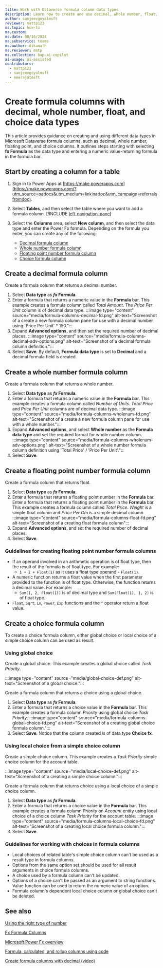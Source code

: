 ```yaml
---
title: Work with Dataverse formula column data types
description: Learn how to create and use decimal, whole number, float, and choice data types in formula columns.
author: sanjeevgoyalmsft
reviewer: mattp123
ms.topic: how-to
ms.custom: 
ms.date: 08/16/2024
ms.subservice: teams
ms.author: dikamath
ms.reviewer: matp
ms.collection: bap-ai-copilot
ai-usage: ai-assisted
contributors:
  - mattp123
  - sanjeevgoyalmsft
  - neerajatmsft
---
```

# Create formula columns with decimal, whole number, float, and choice data types

This article provides guidance on creating and using different data types in Microsoft Dataverse formula columns, such as decimal, whole number, floating point, and choice columns. It outlines steps starting with selecting **fx Formula** as the data type and entering a numeric value-returning formula in the formula bar.

## Start by creating a column for a table

1. Sign in to Power Apps at [https://make.powerapps.com](https://make.powerapps.com/?utm_source=padocs&utm_medium=linkinadoc&utm_campaign=referralsfromdoc).
1. Select **Tables**, and then select the table where you want to add a formula column. [!INCLUDE [left-navigation-pane](../../includes/left-navigation-pane.md)]
1. Select the **Columns** area, select **New column**, and then select the data type and enter the Power Fx formula. Depending on the formula you enter, you can create any of the following:

   - [Decimal formula column](#create-a-decimal-formula-column)
   - [Whole number formula column](#create-a-whole-number-formula-column)
   - [Floating point number formula column](#create-a-floating-point-number-formula-column)
   - [Choice formula column](#create-a-choice-formula-column)

## Create a decimal formula column

Create a formula column that returns a decimal number.

1. Select **Data type** as ***fx* Formula**.
1. Enter a formula that returns a numeric value in the **Formula** bar.
   This example creates a formula column called *Total Amount*. The *Price Per Unit* column is of decimal data type.
   :::image type="content" source="media/formula-columns-decimal-fd.png" alt-text="Screenshot of a create a new formula column pane for use with a decimal number using 'Price Per Unit' * 150.":::
1. Expand **Advanced options**, and then set the required number of decimal places.
  :::image type="content" source="media/formula-columns-decimal-adv-options.png" alt-text="Screenshot of a decimal formula column definition.":::
1. Select **Save**. By default, **Formula data type** is set to **Decimal** and a decimal formula field is created.

## Create a whole number formula column

Create a formula column that returns a whole number.

1. Select **Data type** as ***fx* Formula**.
1. Enter a formula that returns a numeric value in the **Formula** bar.
   This example creates a formula column called *Number of Units*. *Total Price* and *Price Per Unit* columns are of decimal data type.
   :::image type="content" source="media/formula-columns-wholenum-fd.png" alt-text="Screenshot of a create a new formula column pane for use with a whole number.":::
1. Expand **Advanced options**, and select **Whole number** as the **Formula data type** and set the required format for whole number column.
  :::image type="content" source="media/formula-columns-wholenum-adv-options.png" alt-text="Screenshot of a whole number formula column definition using 'Total Price' / 'Price Per Unit'.":::
1. Select **Save**.

## Create a floating point number formula column

Create a formula column that returns float.

1. Select **Data type** as ***fx* Formula**.
1. Enter a formula that returns a floating point number in the **Formula** bar.
Enter a formula that returns a floating point number in the **Formula** bar. This example creates a formula column called *Total Price*. *Weight* is a simple float column and *Price Per Gm* is a simple decimal column.
:::image type="content" source="media/formula-columns-float-fd.png" alt-text="Screenshot of a creating float formula column":::
1. Expand **Advanced options**, and set the required number of decimal places.
1. Select **Save**.

### Guidelines for creating floating point number formula columns

- If an operand involved in an arithmetic operation is of float type, then the result of the formula is of float type. For example:
   - ```1 + 2 + Float(1)``` as it uses a float type operand - ```Float(1)```.
- A numeric function returns a float value when the first parameter provided to the function is of float type. Otherwise, the function returns a decimal value. For example:
  - ```Sum(1, 2, Float(1))``` is of decimal type and ```Sum(Float(1), 1, 2)``` is of float type.
- ```Float```, ```Sqrt```, ```Ln```, ```Power```, ```Exp``` functions and the ```^``` operator return a float value.

## Create a choice formula column

To create a choice formula column, either global choice or local choice of a simple choice column can be used as result.

### Using global choice

Create a global choice. This example creates a global choice called *Task Priority*.

:::image type="content" source="media/global-choice-def.png" alt-text="Screenshot of a global choice.":::

Create a formula column that returns a choice using a global choice.

1. Select **Data type** as ***fx* Formula**.
1. Enter a formula that returns a choice value in the **Formula** bar.
   This example creates a formula column *Priority* using global choice *Task Priority*.
   :::image type="content" source="media/formula-columns-global-choice-fd.png" alt-text="Screenshot of a creating global choice formula column.":::
1. Select **Save**.  Notice that the column created is of data type **Choice fx**.

### Using local choice from a simple choice column

Create a simple choice column. This example creates a *Task Priority* simple choice column for the account table.

:::image type="content" source="media/local-choice-def.png" alt-text="Screenshot of a creating a simple choice column.":::

Create a formula column that returns choice using a local choice of a simple choice column.

1. Select **Data type** as ***fx* Formula**.
1. Enter a formula that returns a choice value in the **Formula** bar.
   This example creates a formula column *Priority* on *Account* entity using local choice of a choice column *Task Priority* for the account table.
   :::image type="content" source="media/formula-columns-local-choice-fd.png" alt-text="Screenshot of a creating local choice formula column.":::
1. Select **Save**.

### Guidelines for working with choices in formula columns

- Local choices of related table's simple choice column can't be used as a result type in formula columns.
- Options from the same option set should be used for all result arguments in choice formula columns.
- A choice used by a formula column can't be updated.
- Options of a choice can't be passed as an argument to string functions. Value function can be used to return the numeric value of an option.
- Formula column's dependent local choice column or global choice can't be deleted.

## See also

[Using the right type of number](types-of-fields.md#using-the-right-type-of-number)  <br />

[Fx Formula Columns](formula-columns.md)

[Microsoft Power Fx overview](/power-platform/power-fx/overview)

[Formula, calculated, and rollup columns using code](../../developer/data-platform/calculated-rollup-attributes.md)

[Create formula columns with decimal (video)](https://youtu.be/NmpPG0_sPX0?feature=shared)
